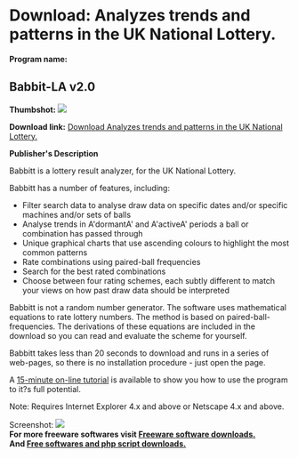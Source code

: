 # Download: Analyzes trends and patterns in the UK National Lottery.

**Program name:**

## Babbit-LA v2.0

  
**Thumbshot:** ![](http://www.freewarefiles.com/screenshot/babbit_md.gif)   
  
**Download link:** [Download Analyzes trends and patterns in the UK National Lottery.](http://freesoftwares.boysofts.com/Babbit-LA-V_program_3366.html)  
  


**Publisher's Description**  
  


Babbitt is a lottery result analyzer, for the UK National Lottery. 

Babbitt has a number of features, including:

  * Filter search data to analyse draw data on specific dates and/or specific machines and/or sets of balls 
  * Analyse trends in A'dormantA' and A'activeA' periods a ball or combination has passed through 
  * Unique graphical charts that use ascending colours to highlight the most common patterns 
  * Rate combinations using paired-ball frequencies 
  * Search for the best rated combinations 
  * Choose between four rating schemes, each subtly different to match your views on how past draw data should be interpreted 

Babbitt is not a random number generator. The software uses mathematical equations to rate lottery numbers. The method is based on paired-ball-frequencies. The derivations of these equations are included in the download so you can read and evaluate the scheme for yourself. 

Babbitt takes less than 20 seconds to download and runs in a series of web-pages, so there is no installation procedure - just open the page. 

A [15-minute on-line tutorial](http://www.lucidviews.net/software/babbitt/tutorial) is available to show you how to use the program to it?s full potential.

Note: Requires Internet Explorer 4.x and above or Netscape 4.x and above. 

  
  
Screenshot: ![](http://www.freewarefiles.com/screenshot/babbit.gif)   
**For more freeware softwares visit [Freeware software downloads.](http://freesoftwares.boysofts.com/)**   
**And [Free softwares and php script downloads.](http://www.boysofts.com/)**
